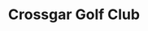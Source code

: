 ---
title: "Crossgar Golf Club"
address: "231, Derryboy Rd, Crossgar, Downpatrick, County Down BT30 9DL"
tel: "028 4483 1523"
county: "Down"
category: "Golf Lessons"
type: "Content"
lat: "54.404017"
lng: "-5.752883"
---